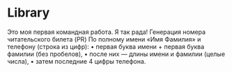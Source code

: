 # Library
Это моя первая командная работа. Я так рада!
Генерация номера читательского билета (PR)
По полному имени «Имя Фамилия» и телефону (строка из цифр):
• первая буква имени + первая буква фамилии (без
пробелов),
• после них — длины имени и фамилии (целые числа),
• затем последние 4 цифры телефона.